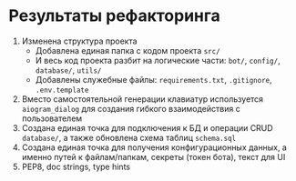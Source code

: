 # Результаты рефакторинга
1) Изменена структура проекта
    - Добавлена единая папка с кодом проекта `src/`
    - И весь код проекта разбит на логические части: `bot/`, `config/`, `database/`, `utils/`
    - Добавлены служебные файлы: `requirements.txt`, `.gitignore`, `.env.template`
2) Вместо самостоятельной генерации клавиатур используется `aiogram_dialog` для создания гибкого взаимодействия с пользователем
3) Создана единая точка для подключения к БД и операции CRUD `database/`, а также обновлена схема таблиц `schema.sql`
4) Создана единая точка для получения конфигурационных данных, а именно путей к файлам/папкам, секреты (токен бота), текст для UI
5) PEP8, doc strings, type hints